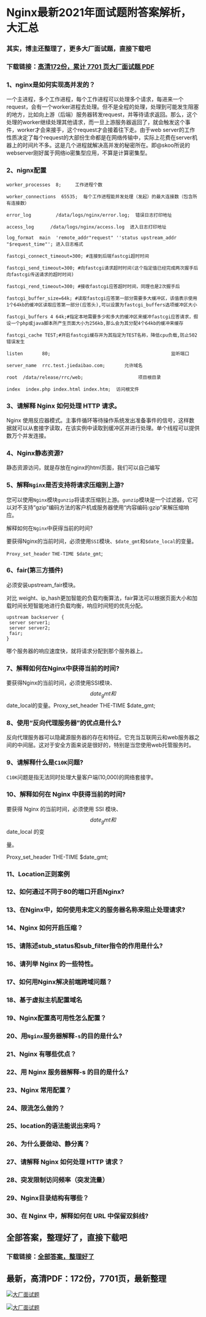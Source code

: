 # Nginx最新2021年面试题附答案解析，大汇总

### 其实，博主还整理了，更多大厂面试题，直接下载吧

### 下载链接：[高清172份，累计 7701 页大厂面试题  PDF](https://github.com/souyunku/DevBooks/blob/master/docs/index.md)



### 1、nginx是如何实现高并发的？

一个主进程，多个工作进程，每个工作进程可以处理多个请求，每进来一个request，会有一个worker进程去处理。但不是全程的处理，处理到可能发生阻塞的地方，比如向上游（后端）服务器转发request，并等待请求返回。那么，这个处理的worker继续处理其他请求，而一旦上游服务器返回了，就会触发这个事件，worker才会来接手，这个request才会接着往下走。由于web server的工作性质决定了每个request的大部份生命都是在网络传输中，实际上花费在server机器上的时间片不多。这是几个进程就解决高并发的秘密所在。即@skoo所说的webserver刚好属于网络io密集型应用，不算是计算密集型。


### 2、nignx配置

```
worker_processes  8;     工作进程个数

worker_connections  65535;  每个工作进程能并发处理（发起）的最大连接数（包含所有连接数）

error_log         /data/logs/nginx/error.log;  错误日志打印地址

access_log      /data/logs/nginx/access.log  进入日志打印地址

log_format  main  'remote_addr"request" ''status upstream_addr "$request_time"'; 进入日志格式

fastcgi_connect_timeout=300; #连接到后端fastcgi超时时间

fastcgi_send_timeout=300; #向fastcgi请求超时时间(这个指定值已经完成两次握手后向fastcgi传送请求的超时时间)

fastcgi_rend_timeout=300; #接收fastcgi应答超时时间，同理也是2次握手后

fastcgi_buffer_size=64k; #读取fastcgi应答第一部分需要多大缓冲区，该值表示使用1个64kb的缓冲区读取应答第一部分(应答头),可以设置为fastcgi_buffers选项缓冲区大小

fastcgi_buffers 4 64k;#指定本地需要多少和多大的缓冲区来缓冲fastcgi应答请求，假设一个php或java脚本所产生页面大小为256kb,那么会为其分配4个64kb的缓冲来缓存

fastcgi_cache TEST;#开启fastcgi缓存并为其指定为TEST名称，降低cpu负载,防止502错误发生

listen       80;                                            监听端口

server_name  rrc.test.jiedaibao.com;       允许域名

root  /data/release/rrc/web;                    项目根目录

index  index.php index.html index.htm;  访问根文件
```


### 3、请解释 Nginx 如何处理 HTTP 请求。

Nginx 使用反应器模式。主事件循环等待操作系统发出准备事件的信号，这样数据就可以从套接字读取，在该实例中读取到缓冲区并进行处理。单个线程可以提供数万个并发连接。


### 4、Nginx静态资源?

静态资源访问，就是存放在nginx的html页面，我们可以自己编写


### 5、解释`Nginx`是否支持将请求压缩到上游?

您可以使用`Nginx`模块`gunzip`将请求压缩到上游。`gunzip`模块是一个过滤器，它可以对不支持“gzip”编码方法的客户机或服务器使用“内容编码:gzip”来解压缩响应。

解释如何在`Nginx`中获得当前的时间?

要获得Nginx的当前时间，必须使用`SSI`模块、`$date_gmt`和`$date_local`的变量。

`Proxy_set_header` `THE-TIME $date_gmt`;


### 6、fair(第三方插件)

必须安装upstream_fair模块。

对比 weight、ip_hash更加智能的负载均衡算法，fair算法可以根据页面大小和加载时间长短智能地进行负载均衡，响应时间短的优先分配。

```
upstream backserver {
 server server1; 
 server server2; 
 fair; 
}
```

哪个服务器的响应速度快，就将请求分配到那个服务器上。


### 7、解释如何在Nginx中获得当前的时间?

要获得Nginx的当前时间，必须使用SSI模块、$$date_gmt和$$date_local的变量。Proxy_set_header THE-TIME $date_gmt;


### 8、使用“反向代理服务器”的优点是什么?

反向代理服务器可以隐藏源服务器的存在和特征。它充当互联网云和web服务器之间的中间层。这对于安全方面来说是很好的，特别是当您使用web托管服务时。


### 9、请解释什么是`C10K`问题?

`C10K`问题是指无法同时处理大量客户端(10,000)的网络套接字。


### 10、解释如何在 Nginx 中获得当前的时间?

要获得 Nginx 的当前时间，必须使用 SSI 模块、$$date_gmt 和$$date_local 的变

量。

Proxy_set_header THE-TIME $date_gmt;


### 11、Location正则案例
### 12、如何通过不同于80的端口开启Nginx?
### 13、在Nginx中，如何使用未定义的服务器名称来阻止处理请求?
### 14、Nginx 如何开启压缩？
### 15、请陈述stub_status和sub_filter指令的作用是什么?
### 16、请列举 Nginx 的一些特性。
### 17、如何用Nginx解决前端跨域问题？
### 18、基于虚拟主机配置域名
### 19、Nginx配置高可用性怎么配置？
### 20、用`Nginx`服务器解释`-s`的目的是什么?
### 21、Nginx 有哪些优点？
### 22、用 Nginx 服务器解释-s 的目的是什么?
### 23、Nginx 常用配置？
### 24、限流怎么做的？
### 25、location的语法能说出来吗？
### 26、为什么要做动、静分离？
### 27、请解释 Nginx 如何处理 HTTP 请求？
### 28、突发限制访问频率（突发流量）
### 29、Nginx目录结构有哪些？
### 30、在 Nginx 中，解释如何在 URL 中保留双斜线?




## 全部答案，整理好了，直接下载吧

### 下载链接：[全部答案，整理好了](https://www.souyunku.com/wp-content/uploads/weixin/githup-weixin-2.png)




## 最新，高清PDF：172份，7701页，最新整理

[![大厂面试题](https://www.souyunku.com/wp-content/uploads/weixin/mst.png "架构师专栏")](https://www.souyunku.com/wp-content/uploads/weixin/githup-weixin.png "架构师专栏")

[![大厂面试题](https://www.souyunku.com/wp-content/uploads/weixin/githup-weixin.png "架构师专栏")](https://www.souyunku.com/wp-content/uploads/weixin/githup-weixin.png "架构师专栏")
